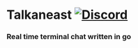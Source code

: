 # Talkaneast [![Discord](https://discordapp.com/api/guilds/212676714352869376/embed.png)]()
### Real time terminal chat written in go

